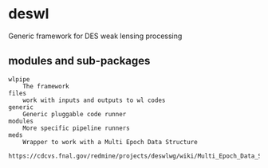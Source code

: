 deswl
=====

Generic framework for DES weak lensing processing

modules and sub-packages
------------------------

    wlpipe
        The framework
    files
        work with inputs and outputs to wl codes
    generic
        Generic pluggable code runner
    modules
        More specific pipeline runners
    meds
        Wrapper to work with a Multi Epoch Data Structure
        https://cdcvs.fnal.gov/redmine/projects/deswlwg/wiki/Multi_Epoch_Data_Structure

